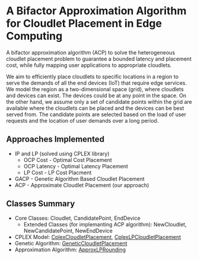 # A Bifactor Approximation Algorithm for Cloudlet Placement in Edge Computing

A bifactor approximation algorithm (ACP) to solve the heterogeneous cloudlet placement problem to guarantee a bounded latency and placement cost, while fully mapping  user applications  to  appropriate cloudlets.

We aim to efficiently place  cloudlets  to specific locations in a region to serve the demands of all the end devices (IoT) that require  edge services. We model the region as a two-dimensional space (grid), where cloudlets and devices can exist. The devices could be at any point in the space. On the other hand, we assume only a set of candidate points within the grid are available where the cloudlets can be placed and the devices can be best served from. The candidate points are selected based on the load of user requests and the  location of user demands over a long period.

## Approaches Implemented
* IP and LP (solved using CPLEX library)
  * OCP Cost - Optimal Cost Placement 
  * OCP Latency - Optimal Latency Placement
  * LP Cost - LP Cost Placment
* GACP - Genetic Algorithm Based Cloudlet Placement
* ACP - Approximate Cloudlet Placement (our approach) 


## Classes Summary
* Core Classes: Cloudlet, CandidatePoint, EndDevice
  * Extended Classes (for implemanting ACP algorithm): NewCloudlet, NewCandidatePoint, NewEndDevice
* CPLEX Model: [CplexCloudletPlacement](cplex_model/algorithm/CplexCloudletPlacement.java), [CplexLPCloudletPlacement](cplex_model/algorithm/CplexLPCloudletPlacement.java)
* Genetic Algorithm: [GeneticCloudletPlacement](genetic_algorithm/GeneticCloudletPlacement.java)
* Approximation Algorithm: [ApproxLPRounding](approx_algorithm/ApproxLPRounding.java)
